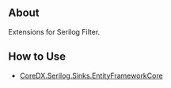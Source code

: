 ﻿## About

Extensions for Serilog Filter.

## How to Use

* [CoreDX.Serilog.Sinks.EntityFrameworkCore](../CoreDX.Serilog.Sinks.EntityFrameworkCore/readme.md)
